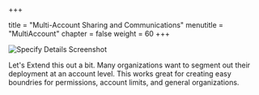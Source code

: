 +++

title = "Multi-Account Sharing and Communications"
menutitle = "MultiAccount"
chapter = false
weight = 60
+++

![Specify Details Screenshot](../images/Multiaccount-diagram.png)

Let's Extend this out a bit. Many organizations want to segment out their deployment at an account level. This works great for creating easy boundries for permissions, account limits, and general organizations.
